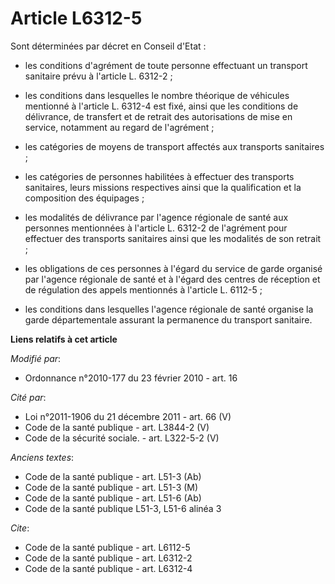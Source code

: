 # Article L6312-5

Sont déterminées par décret en Conseil d'Etat :

- les conditions d'agrément de toute personne effectuant un transport sanitaire prévu à l'article L. 6312-2 ;

- les conditions dans lesquelles le nombre théorique de véhicules mentionné à l'article L. 6312-4 est fixé, ainsi que les
conditions de délivrance, de transfert et de retrait des autorisations de mise en service, notamment au regard de
l'agrément ;

- les catégories de moyens de transport affectés aux transports sanitaires ;

- les catégories de personnes habilitées à effectuer des transports sanitaires, leurs missions respectives ainsi que la
qualification et la composition des équipages ;

- les modalités de délivrance par l'agence régionale de santé aux personnes mentionnées à l'article L. 6312-2 de l'agrément
pour effectuer des transports sanitaires ainsi que les modalités de son retrait ;

- les obligations de ces personnes à l'égard du service de garde organisé par l'agence régionale de santé et à l'égard des
centres de réception et de régulation des appels mentionnés à l'article L. 6112-5 ;

- les conditions dans lesquelles l'agence régionale de santé organise la garde départementale assurant la permanence du
transport sanitaire.

**Liens relatifs à cet article**

_Modifié par_:

  - Ordonnance n°2010-177 du 23 février 2010 - art. 16

_Cité par_:

  - Loi n°2011-1906 du 21 décembre 2011 - art. 66 (V)
  - Code de la santé publique - art. L3844-2 (V)
  - Code de la sécurité sociale. - art. L322-5-2 (V)

_Anciens textes_:

  - Code de la santé publique - art. L51-3 (Ab)
  - Code de la santé publique - art. L51-3 (M)
  - Code de la santé publique - art. L51-6 (Ab)
  - Code de la santé publique L51-3, L51-6 alinéa 3

_Cite_:

  - Code de la santé publique - art. L6112-5
  - Code de la santé publique - art. L6312-2
  - Code de la santé publique - art. L6312-4
